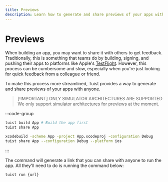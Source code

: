 ```yaml
---
title: Previews
description: Learn how to generate and share previews of your apps with anyone.
---
```


# Previews


When building an app, you may want to share it with others to get feedback.
Traditionally, this is something that teams do by building, signing, and pushing their apps to platforms like Apple's [TestFlight](https://developer.apple.com/testflight/).
However, this process can be cumbersome and slow, especially when you're just looking for quick feedback from a colleague or friend.

To make this process more streamlined, Tuist provides a way to generate and share previews of your apps with anyone.

> [!IMPORTANT] ONLY SIMULATOR ARCHITECTURES ARE SUPPORTED
> We only support simulator architectures for previews at the moment.

:::code-group
```bash [Tuist Project]
tuist build App # Build the app first
tuist share App
```
```bash [Xcode Project]
xcodebuild -scheme App -project App.xcodeproj -configuration Debug
tuist share App --configuration Debug --platform ios
```
:::

The command will generate a link that you can share with anyone to run the app. All they'll need to do is running the command below:

```bash
tuist run {url}
```